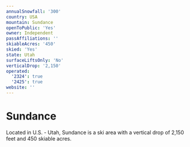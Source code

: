 ```yaml
---
annualSnowfall: '300'
country: USA
mountain: Sundance
openToPublic: 'Yes'
owner: Independent
passAffiliations: ''
skiableAcres: '450'
skied: 'Yes'
state: Utah
surfaceLiftsOnly: 'No'
verticalDrop: '2,150'
operated:
  '2324': true
  '2425': true
website: ''
---
```



# Sundance

Located in U.S. - Utah, Sundance is a ski area with a vertical drop of 2,150 feet and 450 skiable acres.

